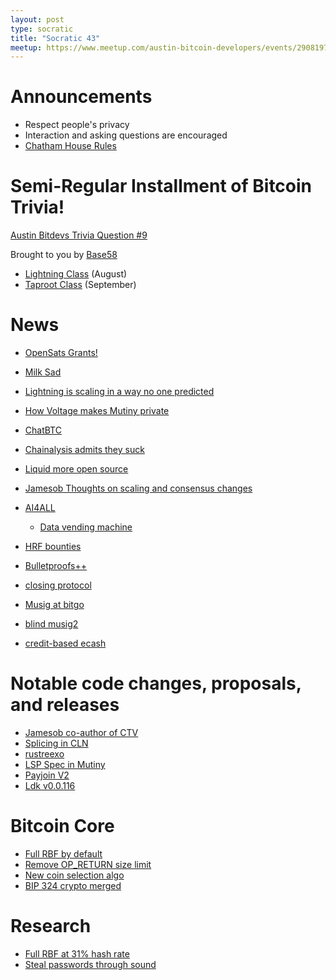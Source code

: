 ```yaml
---
layout: post
type: socratic
title: "Socratic 43"
meetup: https://www.meetup.com/austin-bitcoin-developers/events/290819753/
---
```


# Announcements

- Respect people's privacy
- Interaction and asking questions are encouraged
- [Chatham House Rules](https://www.chathamhouse.org/about-us/chatham-house-rule)

# Semi-Regular Installment of Bitcoin Trivia!

[Austin Bitdevs Trivia Question #9](https://twitter.com/base58btc/status/1682169207700504576)

Brought to you by [Base58](https://base58.school/)

- [Lightning Class](https://base58.school/classes/lightning-bolts) (August)
- [Taproot Class](https://base58.school/classes/taproot) (September)

# News

- [OpenSats Grants!](https://opensats.org/blog/bitcoin-and-nostr-grants-august-2023)
- [Milk Sad](https://milksad.info/)
- [Lightning is scaling in a way no one predicted](https://blog.bitfinex.com/education/is-lightning-scaling-bitcoin-in-a-way-nobody-predicted/)
- [How Voltage makes Mutiny private](https://blog.mutinywallet.com/enhanced-lightning-privacy-for-mutiny-users/)
- [ChatBTC](https://chat.bitcoinsearch.xyz/)

- [Chainalysis admits they suck](https://www.coindesk.com/consensus-magazine/2023/07/24/chainalysis-investigations-lead-is-unaware-of-scientific-evidence-the-surveillance-software-works/)
- [Liquid more open source](https://blog.liquid.net/expanding-transparency-the-liquid-networks-functionary-code-is-now-open-source/)

- [Jamesob Thoughts on scaling and consensus changes](https://delvingbitcoin.org/t/thoughts-on-scaling-and-consensus-changes-2023/32)
- [AI4ALL](https://www.nobsbitcoin.com/ai4all-hackathon-2023/)
    - [Data vending machine](https://github.com/nostr-protocol/nips/blob/vending-machine/90.md)
- [HRF bounties](https://hrfbounties.org/)
- [Bulletproofs++](https://blog.blockstream.com/bulletproofs-a-step-towards-fully-anonymous-transactions-with-multiple-asset-types/)
- [closing protocol](https://lists.linuxfoundation.org/pipermail/lightning-dev/2023-July/004013.html)

- [Musig at bitgo](https://blog.bitgo.com/save-fees-with-musig2-at-bitgo-3248d690f573)
- [blind musig2](https://lists.linuxfoundation.org/pipermail/bitcoin-dev/2023-July/021792.html)
- [credit-based ecash](https://gist.github.com/moonsettler/42b588fa97a1da3ac0adea0dd16dadf2)

# Notable code changes, proposals, and releases

- [Jamesob co-author of CTV](https://github.com/bitcoin/bips/pull/1482)
- [Splicing in CLN](https://github.com/ElementsProject/lightning/pull/6253)
- [rustreexo](https://github.com/mit-dci/rustreexo/releases)
- [LSP Spec in Mutiny](https://github.com/MutinyWallet/mutiny-node/pull/718)
- [Payjoin V2](https://lists.linuxfoundation.org/pipermail/bitcoin-dev/2023-August/021868.html)
- [Ldk v0.0.116](https://github.com/lightningdevkit/rust-lightning/releases/tag/v0.0.116)

# Bitcoin Core

- [Full RBF by default](https://github.com/bitcoin/bitcoin/pull/28132)
- [Remove OP_RETURN size limit](https://github.com/bitcoin/bitcoin/pull/28130)
- [New coin selection algo](https://github.com/bitcoin/bitcoin/pull/27877)
- [BIP 324 crypto merged](https://github.com/bitcoin/bitcoin/pull/28008)

# Research

- [Full RBF at 31% hash rate](https://lists.linuxfoundation.org/pipermail/bitcoin-dev/2023-August/021890.html)
- [Steal passwords through sound](https://www.bleepingcomputer.com/news/security/new-acoustic-attack-steals-data-from-keystrokes-with-95-percent-accuracy/)
